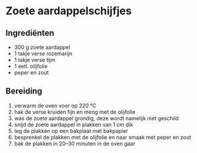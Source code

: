 # Zoete aardappelschijfjes

## Ingrediënten

- 300 g zoete aardappel
- 1 takje verse rozemarijn
- 1 takje verse tijm
- 1 eetl. olijfolie
- peper en zout

## Bereiding

 1. verwarm de oven voor op 220 °C
 2. hak de verse kruiden fijn en meng met de olijfolie
 3. was de zoete aardappel grondig, deze wordt namelijk niet geschild
 4. snijd de zoete aardappel in plakken van 1 cm dik
 5. leg de plakken op een bakplaat met bakpapier
 6. besprenkel de plakken met de olijfolie en naar smaak met peper en zout
 7. bak de plakken in 20–30 minuten in de oven gaar
